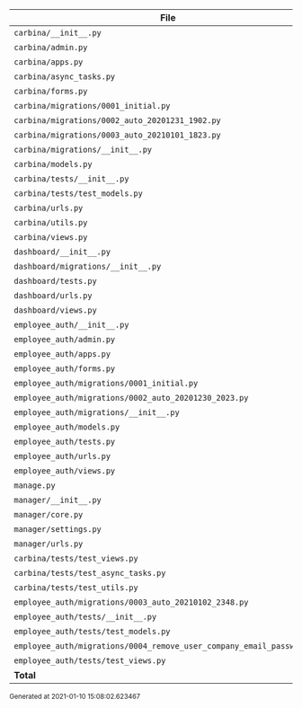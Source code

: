 | File | Statements | Missing | Coverage |
|-------|------------|---------|----------|
| `carbina/__init__.py` | 0 | 0 | 100% |
| `carbina/admin.py` | 11 | 0 | 100% |
| `carbina/apps.py` | 8 | 0 | 100% |
| `carbina/async_tasks.py` | 97 | 54 | 44% |
| `carbina/forms.py` | 96 | 36 | 62% |
| `carbina/migrations/0001_initial.py` | 9 | 0 | 100% |
| `carbina/migrations/0002_auto_20201231_1902.py` | 5 | 0 | 100% |
| `carbina/migrations/0003_auto_20210101_1823.py` | 7 | 0 | 100% |
| `carbina/migrations/__init__.py` | 0 | 0 | 100% |
| `carbina/models.py` | 114 | 9 | 92% |
| `carbina/tests/__init__.py` | 0 | 0 | 100% |
| `carbina/tests/test_models.py` | 67 | 0 | 100% |
| `carbina/urls.py` | 3 | 0 | 100% |
| `carbina/utils.py` | 11 | 2 | 82% |
| `carbina/views.py` | 176 | 69 | 61% |
| `dashboard/__init__.py` | 0 | 0 | 100% |
| `dashboard/migrations/__init__.py` | 0 | 0 | 100% |
| `dashboard/tests.py` | 1 | 0 | 100% |
| `dashboard/urls.py` | 3 | 0 | 100% |
| `dashboard/views.py` | 14 | 4 | 71% |
| `employee_auth/__init__.py` | 0 | 0 | 100% |
| `employee_auth/admin.py` | 48 | 13 | 73% |
| `employee_auth/apps.py` | 4 | 0 | 100% |
| `employee_auth/forms.py` | 29 | 3 | 90% |
| `employee_auth/migrations/0001_initial.py` | 9 | 0 | 100% |
| `employee_auth/migrations/0002_auto_20201230_2023.py` | 4 | 0 | 100% |
| `employee_auth/migrations/__init__.py` | 0 | 0 | 100% |
| `employee_auth/models.py` | 78 | 0 | 100% |
| `employee_auth/tests.py` | 34 | 0 | 100% |
| `employee_auth/urls.py` | 3 | 0 | 100% |
| `employee_auth/views.py` | 135 | 56 | 59% |
| `manage.py` | 12 | 2 | 83% |
| `manager/__init__.py` | 0 | 0 | 100% |
| `manager/core.py` | 11 | 2 | 82% |
| `manager/settings.py` | 29 | 0 | 100% |
| `manager/urls.py` | 8 | 0 | 100% |
| `carbina/tests/test_views.py` | 117 | 2 | 98% |
| `carbina/tests/test_async_tasks.py` | 20 | 0 | 100% |
| `carbina/tests/test_utils.py` | 3 | 0 | 100% |
| `employee_auth/migrations/0003_auto_20210102_2348.py` | 4 | 0 | 100% |
| `employee_auth/tests/__init__.py` | 0 | 0 | 100% |
| `employee_auth/tests/test_models.py` | 171 | 0 | 100% |
| `employee_auth/migrations/0004_remove_user_company_email_password.py` | 4 | 0 | 100% |
| `employee_auth/tests/test_views.py` | 100 | 0 | 100% |
| **Total** | **1445** | **252** | **83%** |


<small>Generated at 2021-01-10 15:08:02.623467</small>